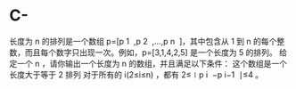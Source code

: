# C-
长度为 n 的排列是一个数组 p=[p  1 ​  ,p  2 ​  ,…,p  n ​  ]，其中包含从 1 到 n 的每个整数，而且每个数字只出现一次。例如，p=[3,1,4,2,5] 是一个长度为 5 的排列。  给定一个 n ，请你输出一个长度为 n 的数组，并且满足以下条件：  这个数组是一个长度大于等于 2 排列 对于所有的 i(2≤i≤n) ，都有 2≤∣p  i ​  −p  i−1 ​  ∣≤4 。
